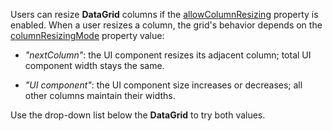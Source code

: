 Users can resize **DataGrid** columns if the [allowColumnResizing](/Documentation/ApiReference/UI_Components/dxDataGrid/Configuration/#allowColumnResizing) property is enabled. When a user resizes a column, the grid's behavior depends on the [columnResizingMode](/Documentation/ApiReference/UI_Components/dxDataGrid/Configuration/#columnResizingMode) property value:

* *"nextColumn"*: the UI component resizes its adjacent column; total UI component width stays the same.

* *"UI component"*: the UI component size increases or decreases; all other columns maintain their widths.

Use the drop-down list below the **DataGrid** to try both values.
